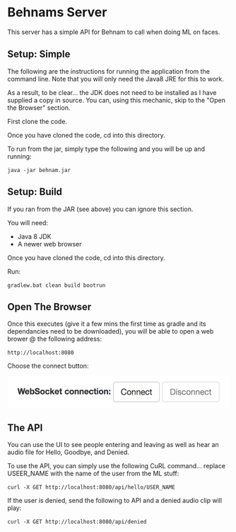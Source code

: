 # Behnams Server

This server has a simple API for Behnam to call when doing ML on faces. 

## Setup: Simple

The following are the instructions for running the application from the command line. Note that you will only need the Java8 JRE for this to work.

As a result, to be clear... the JDK does not need to be installed as I have supplied a copy in source. You can, using this mechanic, skip to the "Open the Browser" section.

First clone the code.

Once you have cloned the code, cd into this directory.

To run from the jar, simply type the following and you will be up and running:

```
java -jar behnam.jar
```

## Setup: Build

If you ran from the JAR (see above) you can ignore this section.

You will need:

* Java 8 JDK
* A newer web browser

Once you have cloned the code, cd into this directory.

Run:

```
gradlew.bat clean build bootrun
```

## Open The Browser
Once this executes (give it a few mins the first time as gradle and its dependancies need to be downloaded), you will be able to open a web brower @ the following address:

```
http://localhost:8080
```

Choose the connect button:

![Alt](/ConnectButton.png "Connect Button")

## The API

You can use the UI to see people entering and leaving as well as hear an audio file for Hello, Goodbye, and Denied.

To use the API, you can simply use the following CuRL command... replace USEER_NAME with the name of the user from the ML stuff:

```
curl -X GET http://localhost:8080/api/hello/USER_NAME
```

If the user is denied, send the following to API and a denied audio clip will play:

```
curl -X GET http://localhost:8080/api/denied
```
